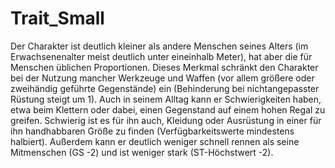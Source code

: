 # Trait_Small

Der Charakter ist deutlich kleiner als andere Menschen seines Alters (im Erwachsenenalter meist deutlich unter eineinhalb Meter), hat aber die für Menschen üblichen Proportionen. Dieses Merkmal schränkt den Charakter bei der Nutzung mancher Werkzeuge und Waffen (vor allem größere oder zweihändig geführte Gegenstände) ein (Behinderung bei nichtangepasster Rüstung steigt um 1). Auch in seinem Alltag kann er Schwierigkeiten haben, etwa beim Klettern oder dabei, einen Gegenstand auf einem hohen Regal zu greifen. Schwierig ist es für ihn auch, Kleidung oder Ausrüstung in einer für ihn handhabbaren Größe zu finden (Verfügbarkeitswerte mindestens halbiert). Außerdem kann er deutlich weniger schnell rennen als seine Mitmenschen (GS -2) und ist weniger stark (ST-Höchstwert -2).
